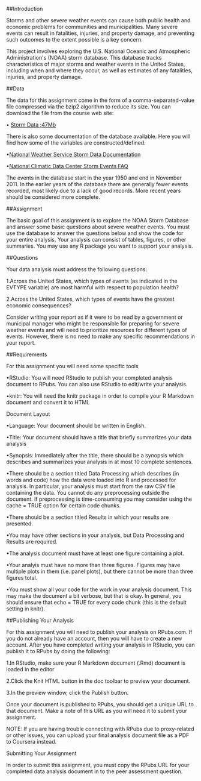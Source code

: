 ##Introduction

Storms and other severe weather events can cause both public health and economic problems for communities and municipalities. Many severe events can result in fatalities, injuries, and property damage, and preventing such outcomes to the extent possible is a key concern.

This project involves exploring the U.S. National Oceanic and Atmospheric Administration's (NOAA) storm database. This database tracks characteristics of major storms and weather events in the United States, including when and where they occur, as well as estimates of any fatalities, injuries, and property damage.

##Data

The data for this assignment come in the form of a comma-separated-value file compressed via the bzip2 algorithm to reduce its size. You can download the file from the course web site:

• [Storm Data ;47Mb](https://d396qusza40orc.cloudfront.net/repdata%2Fdata%2FStormData.csv.bz2)

There is also some documentation of the database available. Here you will find how some of the variables are constructed/defined.

•[National Weather Service Storm Data Documentation](https://d396qusza40orc.cloudfront.net/repdata%2Fpeer2_doc%2Fpd01016005curr.pdf)


•[National Climatic Data Center Storm Events FAQ](https://d396qusza40orc.cloudfront.net/repdata%2Fpeer2_doc%2FNCDC%20Storm%20Events-FAQ%20Page.pdf)


The events in the database start in the year 1950 and end in November 2011. In the earlier years of the database there are generally fewer events recorded, most likely due to a lack of good records. More recent years should be considered more complete.

##Assignment

The basic goal of this assignment is to explore the NOAA Storm Database and answer some basic questions about severe weather events. You must use the database to answer the questions below and show the code for your entire analysis. Your analysis can consist of tables, figures, or other summaries. You may use any R package you want to support your analysis.

##Questions

Your data analysis must address the following questions:

1.Across the United States, which types of events (as indicated in the EVTYPE variable) are most harmful with respect to population health?


2.Across the United States, which types of events have the greatest economic consequences?


Consider writing your report as if it were to be read by a government or municipal manager who might be responsible for preparing for severe weather events and will need to prioritize resources for different types of events. However, there is no need to make any specific recommendations in your report.

##Requirements

For this assignment you will need some specific tools

•RStudio: You will need RStudio to publish your completed analysis document to RPubs. You can also use RStudio to edit/write your analysis.


•knitr: You will need the knitr package in order to compile your R Markdown document and convert it to HTML


Document Layout

•Language: Your document should be written in English.


•Title: Your document should have a title that briefly summarizes your data analysis


•Synopsis: Immediately after the title, there should be a synopsis which describes and summarizes your analysis in at most 10 complete sentences.


•There should be a section titled Data Processing which describes (in words and code) how the data were loaded into R and processed for analysis. In particular, your analysis must start from the raw CSV file containing the data. You cannot do any preprocessing outside the document. If preprocessing is time-consuming you may consider using the cache = TRUE option for certain code chunks.


•There should be a section titled Results in which your results are presented.


•You may have other sections in your analysis, but Data Processing and Results are required.


•The analysis document must have at least one figure containing a plot.


•Your analyis must have no more than three figures. Figures may have multiple plots in them (i.e. panel plots), but there cannot be more than three figures total.


•You must show all your code for the work in your analysis document. This may make the document a bit verbose, but that is okay. In general, you should ensure that echo = TRUE for every code chunk (this is the default setting in knitr).


##Publishing Your Analysis

For this assignment you will need to publish your analysis on RPubs.com. If you do not already have an account, then you will have to create a new account. After you have completed writing your analysis in RStudio, you can publish it to RPubs by doing the following:

1.In RStudio, make sure your R Markdown document (.Rmd) document is loaded in the editor


2.Click the Knit HTML button in the doc toolbar to preview your document.


3.In the preview window, click the Publish button.


Once your document is published to RPubs, you should get a unique URL to that document. Make a note of this URL as you will need it to submit your assignment.

NOTE: If you are having trouble connecting with RPubs due to proxy-related or other issues, you can upload your final analysis document file as a PDF to Coursera instead.


Submitting Your Assignment

In order to submit this assignment, you must copy the RPubs URL for your completed data analysis document in to the peer assessment question.

